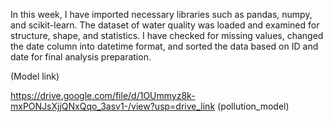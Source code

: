 In this week, I have imported necessary libraries such as pandas, numpy, and scikit-learn. The dataset of water quality was loaded and examined for structure, shape, and statistics. I have checked for missing values, changed the date column into datetime format, and sorted the data based on ID and date for final analysis preparation.

(Model link)

https://drive.google.com/file/d/1OUmmyz8k-mxPONJsXjjQNxQqo_3asv1-/view?usp=drive_link
(pollution_model)
